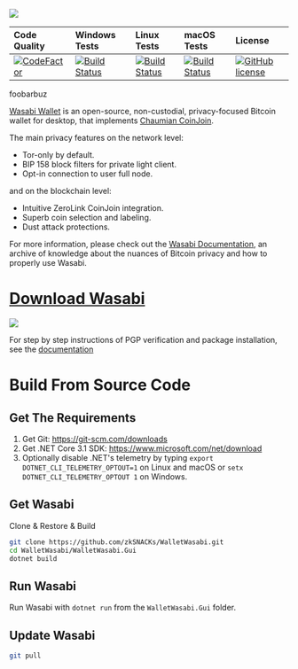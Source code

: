 ![](https://i.imgur.com/4GO7nnY.png)

| Code Quality           | Windows Tests           | Linux Tests             | macOS Tests             | License                   |
| :----------------------| :-----------------------| :-----------------------| :-----------------------| :-------------------------|
| [![CodeFactor][9]][10] | [![Build Status][1]][2] | [![Build Status][3]][4] | [![Build Status][5]][6] | [![GitHub license][7]][8] |

[1]: https://dev.azure.com/zkSNACKs/Wasabi/_apis/build/status/Wasabi.Windows?branchName=master
[2]: https://dev.azure.com/zkSNACKs/Wasabi/_build?definitionId=3
[3]: https://dev.azure.com/zkSNACKs/Wasabi/_apis/build/status/Wasabi.Linux?branchName=master
[4]: https://dev.azure.com/zkSNACKs/Wasabi/_build?definitionId=1
[5]: https://dev.azure.com/zkSNACKs/Wasabi/_apis/build/status/Wasabi.Osx?branchName=master
[6]: https://dev.azure.com/zkSNACKs/Wasabi/_build?definitionId=2
[7]: https://img.shields.io/github/license/zkSNACKs/WalletWasabi.svg
[8]: https://github.com/zkSNACKs/WalletWasabi/blob/master/LICENSE.md
[9]: https://www.codefactor.io/repository/github/zksnacks/walletwasabi/badge
[10]: https://www.codefactor.io/repository/github/zksnacks/walletwasabi

foobarbuz

[Wasabi Wallet](https://wasabiwallet.io) is an open-source, non-custodial, privacy-focused Bitcoin wallet for desktop, that implements [Chaumian CoinJoin](https://github.com/nopara73/ZeroLink/#ii-chaumian-coinjoin).

The main privacy features on the network level:
- Tor-only by default.
- BIP 158 block filters for private light client.
- Opt-in connection to user full node.

and on the blockchain level:
- Intuitive ZeroLink CoinJoin integration.
- Superb coin selection and labeling.
- Dust attack protections.

For more information, please check out the [Wasabi Documentation](https://docs.wasabiwallet.io), an archive of knowledge about the nuances of Bitcoin privacy and how to properly use Wasabi.


# [Download Wasabi](https://github.com/zkSNACKs/WalletWasabi/releases)

![](https://i.imgur.com/kpjT9ZV.png)

For step by step instructions of PGP verification and package installation, see the [documentation](https://docs.wasabiwallet.io/using-wasabi/InstallPackage.html)

# Build From Source Code

## Get The Requirements

1. Get Git: https://git-scm.com/downloads
2. Get .NET Core 3.1 SDK: https://www.microsoft.com/net/download
3. Optionally disable .NET's telemetry by typing `export DOTNET_CLI_TELEMETRY_OPTOUT=1` on Linux and macOS or `setx DOTNET_CLI_TELEMETRY_OPTOUT 1` on Windows.

## Get Wasabi

Clone & Restore & Build

```sh
git clone https://github.com/zkSNACKs/WalletWasabi.git
cd WalletWasabi/WalletWasabi.Gui
dotnet build
```

## Run Wasabi

Run Wasabi with `dotnet run` from the `WalletWasabi.Gui` folder.

## Update Wasabi

```sh
git pull
```
